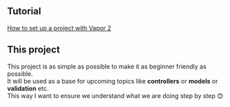 ## Tutorial
[How to set up a project with Vapor 2](https://medium.com/@martinlasek/tutorial-how-to-set-up-a-vapor-2-project-baae526f3472)

## This project
This project is as simple as possible to make it as beginner friendly as possible. <br/>
It will be used as a base for upcoming topics like <b>controllers</b> or <b>models</b> or <b>validation</b> etc. <br/>
This way I want to ensure we understand what we are doing step by step 😊
